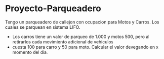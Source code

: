 # Proyecto-Parqueadero

Tengo un parqueadero de callejon con ocupacion para Motos y Carros. Los cuales se parquean en sistema LIFO.
 *  Los carros tiene un valor de parqueo de 1.000 y motos 500, pero al retirarlos cada movimiento adicional de vehiculos
 *  cuesta 100 para carro y 50 para moto. Calcular el valor devegando en x momento del dia.
